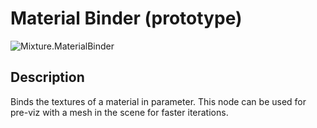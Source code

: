 # Material Binder (prototype)
![Mixture.MaterialBinder](../../images/Mixture.MaterialBinder.png)


## Description
Binds the textures of a material in parameter. This node can be used for pre-viz with a mesh in the scene for faster iterations.

